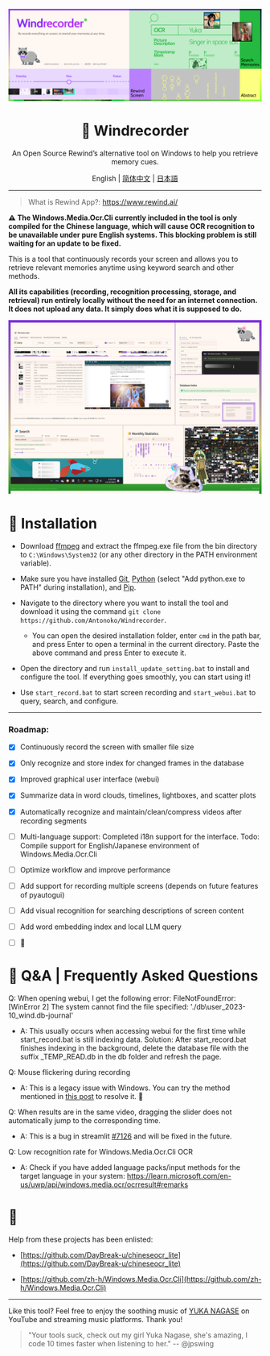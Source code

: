 ![Windrecorder](https://github.com/Antonoko/Windrecorder/blob/main/__assets__/product-header-en.jpg)
<h1 align="center"> 🦝 Windrecorder</h1>
<p align="center"> An Open Source Rewind’s alternative tool on Windows to help you retrieve memory cues.</p>

<p align="center"> English  | <a href="https://github.com/Antonoko/Windrecorder/blob/main/README.md">简体中文</a> | <a href="https://github.com/Antonoko/Windrecorder/blob/main/__assets__/README-ja.md">日本語</a> </p>

---
> What is Rewind App?: https://www.rewind.ai/

**⚠️ The Windows.Media.Ocr.Cli currently included in the tool is only compiled for the Chinese language, which will cause OCR recognition to be unavailable under pure English systems. This blocking problem is still waiting for an update to be fixed.**

This is a tool that continuously records your screen and allows you to retrieve relevant memories anytime using keyword search and other methods.

**All its capabilities (recording, recognition processing, storage, and retrieval) run entirely locally without the need for an internet connection. It does not upload any data. It simply does what it is supposed to do.**

![Windrecorder](https://github.com/Antonoko/Windrecorder/blob/main/__assets__/product-preview-en.jpg)


# 🦝 Installation

- Download [ffmpeg](https://www.gyan.dev/ffmpeg/builds/ffmpeg-release-essentials.zip) and extract the ffmpeg.exe file from the bin directory to `C:\Windows\System32` (or any other directory in the PATH environment variable).

- Make sure you have installed [Git](https://git-scm.com/downloads), [Python](https://www.python.org/ftp/python/3.11.6/python-3.11.6-amd64.exe) (select "Add python.exe to PATH" during installation), and [Pip](https://pip.pypa.io/en/stable/installation/).

- Navigate to the directory where you want to install the tool and download it using the command `git clone https://github.com/Antonoko/Windrecorder`.

    - You can open the desired installation folder, enter `cmd` in the path bar, and press Enter to open a terminal in the current directory. Paste the above command and press Enter to execute it.

- Open the directory and run `install_update_setting.bat` to install and configure the tool. If everything goes smoothly, you can start using it!

- Use `start_record.bat` to start screen recording and `start_webui.bat` to query, search, and configure.

---
### Roadmap:
- [x] Continuously record the screen with smaller file size
- [x] Only recognize and store index for changed frames in the database
- [x] Improved graphical user interface (webui)
- [x] Summarize data in word clouds, timelines, lightboxes, and scatter plots
- [x] Automatically recognize and maintain/clean/compress videos after recording segments
- [ ] Multi-language support: Completed i18n support for the interface. Todo: Compile support for English/Japanese environment of Windows.Media.Ocr.Cli
- [ ] Optimize workflow and improve performance
- [ ] Add support for recording multiple screens (depends on future features of pyautogui)
- [ ] Add visual recognition for searching descriptions of screen content
- [ ] Add word embedding index and local LLM query
- [ ] 🤔


# 🦝 Q&A | Frequently Asked Questions
Q: When opening webui, I get the following error: FileNotFoundError: [WinError 2] The system cannot find the file specified: './db\\user_2023-10_wind.db-journal'

- A: This usually occurs when accessing webui for the first time while start_record.bat is still indexing data. Solution: After start_record.bat finishes indexing in the background, delete the database file with the suffix _TEMP_READ.db in the db folder and refresh the page.

Q: Mouse flickering during recording

- A: This is a legacy issue with Windows. You can try the method mentioned in [this post](https://stackoverflow.com/questions/34023630/how-to-avoid-mouse-pointer-flicker-when-capture-a-window-by-ffmpeg) to resolve it. 🤔

Q: When results are in the same video, dragging the slider does not automatically jump to the corresponding time.

- A: This is a bug in streamlit [#7126](https://github.com/streamlit/streamlit/issues/7126) and will be fixed in the future.

Q: Low recognition rate for Windows.Media.Ocr.Cli OCR

- A: Check if you have added language packs/input methods for the target language in your system: https://learn.microsoft.com/en-us/uwp/api/windows.media.ocr/ocrresult#remarks


# 🧡
Help from these projects has been enlisted:

- [https://github.com/DayBreak-u/chineseocr_lite](https://github.com/DayBreak-u/chineseocr_lite)

- [https://github.com/zh-h/Windows.Media.Ocr.Cli](https://github.com/zh-h/Windows.Media.Ocr.Cli)


---

Like this tool? Feel free to enjoy the soothing music of [YUKA NAGASE](https://www.youtube.com/channel/UCf-PcSHzYAtfcoiBr5C9DZA) on YouTube and streaming music platforms. Thank you!

> "Your tools suck, check out my girl Yuka Nagase, she's amazing, I code 10 times faster when listening to her." -- @jpswing

